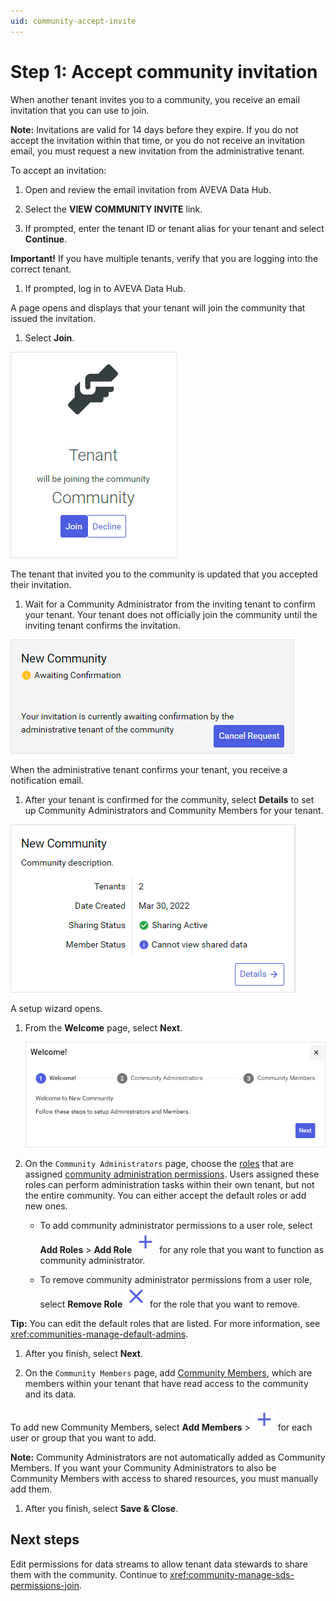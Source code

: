 ```yaml
---
uid: community-accept-invite
---
```


# Step 1: Accept community invitation

When another tenant invites you to a community, you receive an email invitation that you can use to join. 

**Note:** Invitations are valid for 14 days before they expire. If you do not accept the invitation within that time, or you do not receive an invitation email, you must request a new invitation from the administrative tenant.

To accept an invitation:

1. Open and review the email invitation from AVEVA Data Hub.

1. Select the **VIEW COMMUNITY INVITE** link.

1. If prompted, enter the tenant ID or tenant alias for your tenant and select **Continue**.

  **Important!** If you have multiple tenants, verify that you are logging into the correct tenant.

1. If prompted, log in to AVEVA Data Hub.

  A page opens and displays that your tenant will join the community that issued the invitation.

1. Select **Join**.

  ![join](images/join-community.png)

  The tenant that invited you to the community is updated that you accepted their invitation.

1. Wait for a Community Administrator from the inviting tenant to confirm your tenant. Your tenant does not officially join the community until the inviting tenant confirms the invitation.

  ![await confirmation](images/await-confirmation.png)

  When the administrative tenant confirms your tenant, you receive a notification email.
 
1. After your tenant is confirmed for the community, select **Details** to set up Community Administrators and Community Members for your tenant.

  ![community details](images/community-details.png)

  A setup wizard opens.

1. From the **Welcome** page, select **Next**.

   ![Setup Wizard: Welcome](images/setup-wizard.png)

1. On the `Community Administrators` page, choose the [roles](xref:ccRoles) that are assigned [community administration permissions](xref:community-community-roles#community-administrators). Users assigned these roles can perform administration tasks within their own tenant, but not the entire community. You can either accept the default roles or add new ones. 
   
   - To add community administrator permissions to a user role, select **Add Roles** > **Add Role** ![Add Role](../_icons/branded/plus.svg) for any role that you want to function as community administrator.

   - To remove community administrator permissions from a user role, select **Remove Role** ![Remove Role](../_icons/branded/window-close.svg) for the role that you want to remove.

  **Tip:** You can edit the default roles that are listed. For more information, see <xref:communities-manage-default-admins>.

1. After you finish, select **Next**.

1. On the `Community Members` page, add [Community Members](xref:community-community-roles#community-member), which are members within your tenant that have read access to the community and its data.
      
  To add new Community Members, select **Add Members** > ![Add](../_icons/branded/plus.svg) for each user or group that you want to add.

  **Note:** Community Administrators are not automatically added as Community Members. If you want your Community Administrators to also be Community Members with access to shared resources, you must manually add them.

1. After you finish, select **Save & Close**.

## Next steps

Edit permissions for data streams to allow tenant data stewards to share them with the community. Continue to <xref:community-manage-sds-permissions-join>.
